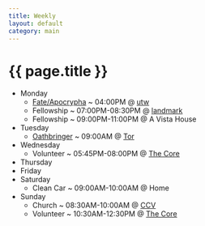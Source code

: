```yaml
---
title: Weekly
layout: default
category: main
---
```


# {{ page.title }}

- Monday 
    + [Fate/Apocrypha](https://en.wikipedia.org/wiki/Fate/Apocrypha) ~ 04:00PM @ [utw](https://utw.me/projects/anime/)
    + Fellowship ~ 07:00PM-08:30PM @ [landmark](https://www.instagram.com/landmarkvista/)
    + Fellowship ~ 09:00PM-11:00PM @ A Vista House
- Tuesday 
    + [Oathbringer](https://en.wikipedia.org/wiki/Oathbringer) ~ 09:00AM @ [Tor](https://www.tor.com/tag/excerpts/)
- Wednesday
    - Volunteer ~ 05:45PM-08:00PM @ [The Core](https://www.instagram.com/thecorejrhigh/)
- Thursday
- Friday
- Saturday
    + Clean Car ~ 09:00AM-10:00AM @ Home
- Sunday
    + Church ~ 08:30AM-10:00AM @ [CCV](http://calvaryvista.com/)
    + Volunteer ~ 10:30AM-12:30PM @ [The Core](https://www.instagram.com/thecorejrhigh/)